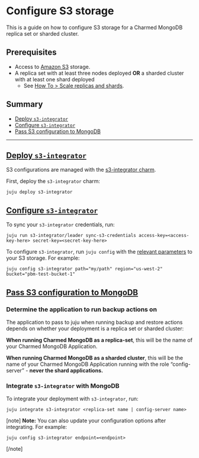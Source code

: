 # Configure S3 storage

This is a guide on how to configure S3 storage for a Charmed MongoDB replica set or sharded cluster.

## Prerequisites
* Access to [Amazon S3](https://aws.amazon.com/s3/) storage.
* A replica set with at least three nodes deployed **OR** a sharded cluster with at least one shard deployed
  * See [How To > Scale replicas and shards](/t/8637). 

## Summary
* [Deploy `s3-integrator`](#heading--deploy-s3)
* [Configure `s3-integrator`](#heading--configure-s3)
* [Pass S3 configuration to MongoDB](#heading--integrate-with-mongodb)

---

<a href="#heading--deploy-s3"><h2 id="heading--deploy-s3">Deploy <code>s3-integrator</code></h2></a>
S3 configurations are managed with the [s3-integrator charm](https://charmhub.io/s3-integrator).

First, deploy the `s3-integrator` charm:
```shell
juju deploy s3-integrator
```
<a href="#heading--configure-s3"><h2 id="heading--configure-s3">Configure <code>s3-integrator</code></h2></a>

To sync your `s3-integrator` credentials, run:
```shell
juju run s3-integrator/leader sync-s3-credentials access-key=<access-key-here> secret-key=<secret-key-here>
```
To configure `s3-integrator`, run `juju config` with the [relevant parameters](https://charmhub.io/s3-integrator/configure) to your S3 storage. For example:
```shell
juju config s3-integrator path="my/path" region="us-west-2" bucket="pbm-test-bucket-1"
```
<a href="#heading--integrate-with-mongodb"><h2 id="heading--integrate-with-mongodb">Pass S3 configuration to MongoDB</h2></a>

### Determine the application to run backup actions on
The application to pass to juju when running backup and restore actions depends on whether your deployment is a replica set or sharded cluster:

**When running Charmed MongoDB as a replica-set**, this will be the name of your Charmed MongoDB Application.

 **When running Charmed MongoDB as a sharded cluster**, this will be the name of your Charmed MongoDB Application running with the role “config-server” - **never the shard applications.**

### Integrate `s3-integrator` with MongoDB
To integrate your deployment with `s3-integrator`, run:

```shell
juju integrate s3-integrator <replica-set name | config-server name>
```

[note]
**Note:** You can also update your configuration options after integrating. For example:
```shell
juju config s3-integrator endpoint=<endpoint>
```
[/note]